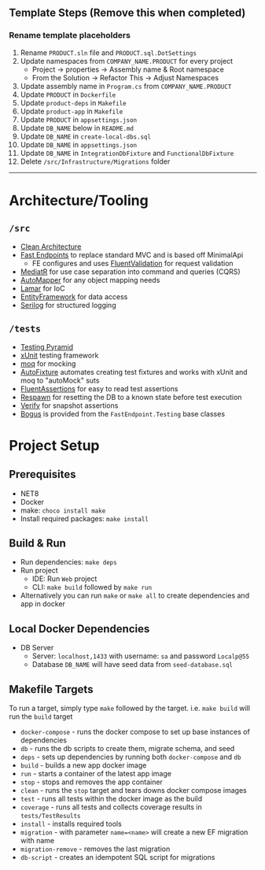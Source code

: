 ## Template Steps (Remove this when completed)
### Rename template placeholders
1) Rename `PRODUCT.sln` file and `PRODUCT.sql.DotSettings`
2) Update namespaces from `COMPANY_NAME.PRODUCT` for every project
   - Project -> properties -> Assembly name & Root namespace 
   - From the Solution -> Refactor This -> Adjust Namespaces
3) Update assembly name in `Program.cs` from `COMPANY_NAME.PRODUCT`
4) Update `PRODUCT` in `Dockerfile` 
5) Update `product-deps` in `Makefile`
6) Update `product-app` in `Makefile`
7) Update `PRODUCT` in `appsettings.json`
8) Update `DB_NAME` below in `README.md`
9) Update `DB_NAME` in `create-local-dbs.sql`
10) Update `DB_NAME` in `appsettings.json`
11) Update `DB_NAME` in `IntegrationDbFixture` and `FunctionalDbFixture`
12) Delete `/src/Infrastructure/Migrations` folder
---

# Architecture/Tooling

## `/src`
- [Clean Architecture](https://blog.cleancoder.com/uncle-bob/2012/08/13/the-clean-architecture.html)
- [Fast Endpoints](https://fast-endpoints.com/) to replace standard MVC and is based off MinimalApi
  - FE configures and uses [FluentValidation](https://docs.fluentvalidation.net/en/latest/) for request validation 
- [MediatR](https://github.com/jbogard/MediatR) for use case separation into command and queries (CQRS)
- [AutoMapper](https://automapper.org/) for any object mapping needs
- [Lamar](https://jasperfx.github.io/lamar/) for IoC
- [EntityFramework](https://learn.microsoft.com/en-us/ef/core/) for data access
- [Serilog](https://serilog.net/) for structured logging

## `/tests`
- [Testing Pyramid](https://learn.microsoft.com/en-us/dotnet/architecture/modern-web-apps-azure/test-asp-net-core-mvc-apps)
- [xUnit](https://xunit.net/) testing framework
- [moq](https://github.com/devlooped/moq) for mocking
- [AutoFixture](https://github.com/AutoFixture/AutoFixture) automates creating test fixtures and works with xUnit and moq to "autoMock" suts
- [FluentAssertions](https://fluentassertions.com/) for easy to read test assertions
- [Respawn](https://github.com/jbogard/Respawn) for resetting the DB to a known state before test execution
- [Verify](https://github.com/VerifyTests/Verify) for snapshot assertions
- [Bogus](https://github.com/bchavez/Bogus) is provided from the `FastEndpoint.Testing` base classes

# Project Setup

## Prerequisites
- NET8
- Docker
- make: `choco install make`
- Install required packages: `make install`

## Build & Run
- Run dependencies: `make deps`
- Run project
    - IDE: Run `Web` project
    - CLI: `make build` followed by `make run`
- Alternatively you can run `make` or `make all` to create dependencies and app in docker

## Local Docker Dependencies
- DB Server
    - Server: `localhost,1433` with username: `sa` and password `Localp@55`
    - Database `DB_NAME` will have seed data from `seed-database.sql`

## Makefile Targets
To run a target, simply type `make` followed by the target. i.e. `make build` will run the `build` target
- `docker-compose` - runs the docker compose to set up base instances of dependencies
- `db` - runs the db scripts to create them, migrate schema, and seed
- `deps` - sets up dependencies by running both `docker-compose` and `db`
- `build` - builds a new app docker image
- `run` - starts a container of the latest app image
- `stop` - stops and removes the app container
- `clean` - runs the `stop` target and tears downs docker compose images
- `test` - runs all tests within the docker image as the build
- `coverage` - runs all tests and collects coverage results in `tests/TestResults`
- `install` - installs required tools
- `migration` - with parameter `name=<name>` will create a new EF migration with name
- `migration-remove` - removes the last migration
- `db-script` - creates an idempotent SQL script for migrations
